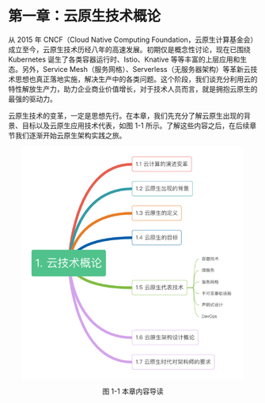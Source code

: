 # 第一章：云原生技术概论

从 2015 年 CNCF（Cloud Native Computing Foundation，云原生计算基金会）成立至今，云原生技术历经八年的高速发展。初期仅是概念性讨论，现在已围绕 Kubernetes 诞生了各类容器运行时、Istio、Knative 等等丰富的上层应用和生态。另外，Service Mesh（服务网格）、Serverless（无服务器架构）等革新云技术思想也真正落地实施，解决生产中的各类问题。这个阶段，我们谈充分利用云的特性解放生产力，助力企业商业价值增长，对于技术人员而言，就是拥抱云原生的最强的驱动力。

云原生技术的变革，一定是思想先行。在本章，我们先充分了解云原生出现的背景、目标以及云原生应用技术代表，如图 1-1 所示。了解这些内容之后，在后续章节我们逐渐开始云原生架构实践之旅。


<div  align="center">
	<img src="../assets/cloud-summary.png" width = "450"  align=center />
	<p>图 1-1 本章内容导读</p>
</div>


